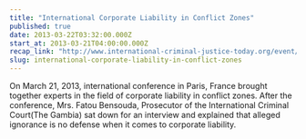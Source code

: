```yaml
---
title: "International Corporate Liability in Conflict Zones"
published: true
date: 2013-03-22T03:32:00.000Z
start_at: 2013-03-21T04:00:00.000Z
recap_link: "http://www.international-criminal-justice-today.org/event/2013/03/21/international-corporate-liability-in-conflict-zones/"
slug: international-corporate-liability-in-conflict-zones
---
```


On March 21, 2013, international conference in Paris, France brought together experts in the field of corporate liability in conflict zones. After the conference, Mrs. Fatou Bensouda, Prosecutor of the International Criminal Court(The Gambia) sat down for an interview and explained that alleged ignorance is no defense when it comes to corporate liability.

